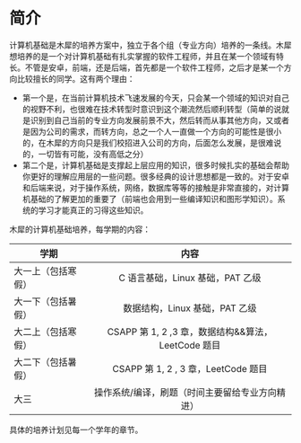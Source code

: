 # 简介

计算机基础是木犀的培养方案中，独立于各个组（专业方向）培养的一条线。木犀想培养的是一个对计算机基础有扎实掌握的软件工程师，并且在某一个领域有特长。不管是安卓，前端，还是后端，首先都是一个软件工程师，之后才是某一个方向比较擅长的同学。这有两个理由：

- 第一个是，在当前计算机技术飞速发展的今天，只会某一个领域的知识对自己的视野不利，也很难在技术转型时意识到这个潮流然后顺利转型（简单的说就是识别到自己当前的专业方向发展前景不大，然后转而从事其他方向，又或者是因为公司的需求，而转方向，总之一个人一直做一个方向的可能性是很小的，在木犀的方向只是我们校招进入公司的方向，后面怎么发展，是很难说的，一切皆有可能，没有高低之分）
- 第二个是，计算机基础是支撑起上层应用的知识，很多时候扎实的基础会帮助你更好的理解应用层的一些问题。很多经典的设计思想都是一致的。对于安卓和后端来说，对于操作系统，网络，数据库等等的接触是非常直接的，对计算机基础的了解更加的重要了（前端也会用到一些编译知识和图形学知识）。系统的学习才能真正的习得这些知识。

木犀的计算机基础培养，每学期的内容：

| 学期               |                        内容                        |
| ------------------ | :------------------------------------------------: |
| 大一上（包括寒假） |          C 语言基础，Linux 基础，PAT 乙级          |
| 大一下（包括暑假） |           数据结构，Linux 基础，PAT 乙级           |
| 大二上（包括寒假） | CSAPP 第 1, 2 ,3 章，数据结构&&算法，LeetCode 题目 |
| 大二下（包括暑假） |        CSAPP 第 1, 2 , 3 章，LeetCode 题目         |
| 大三               |  操作系统/编译，刷题（时间主要留给专业方向精进）   |

具体的培养计划见每一个学年的章节。
